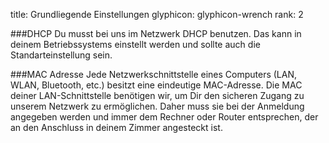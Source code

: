 title: Grundliegende Einstellungen
glyphicon: glyphicon-wrench
rank: 2

###DHCP
Du musst bei uns im Netzwerk DHCP benutzen. Das kann in deinem Betriebssystems einstellt werden und sollte auch die Standarteinstellung sein.

###MAC Adresse
Jede Netzwerkschnittstelle eines Computers (LAN, WLAN, Bluetooth, etc.) besitzt eine eindeutige MAC-Adresse. Die MAC deiner LAN-Schnittstelle benötigen wir, um Dir den sicheren Zugang zu unserem Netzwerk zu ermöglichen. Daher muss sie bei der Anmeldung angegeben werden und immer dem Rechner oder Router entsprechen, der an den Anschluss in deinem Zimmer angesteckt ist.
